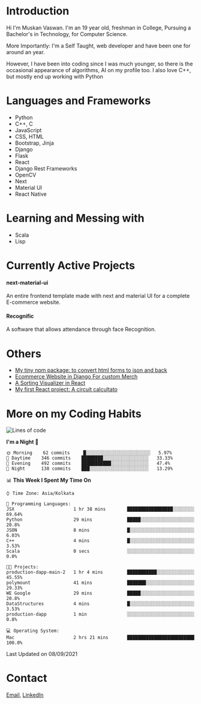 <!-- - I’m currently working on:
&nbsp;&nbsp;&nbsp;&nbsp;&nbsp;&nbsp; *Circuits*[https://muskanvaswan.github.io/circuits] which, as the name suggests,  is a calculator for solving circuits with ease. This is my first React project
#### I’m currently learning : 
&nbsp;&nbsp;&nbsp;&nbsp;&nbsp;&nbsp; React.js
#### Ask me about:
&nbsp;&nbsp;&nbsp;&nbsp;&nbsp;&nbsp; Anything
#### How to reach me:
&nbsp;&nbsp;&nbsp;&nbsp;&nbsp;&nbsp; Email[mailto:muskanvaswan@gmail.com] LinkedIn[https://www.linkedin.com/in/muskan-vaswan?lipi=urn%3Ali%3Apage%3Ad_flagship3_profile_view_base_contact_details%3B%2FQpdlv5fQ12Ru4DkW2TysA%3D%3D]
#### Pronouns:
&nbsp;&nbsp;&nbsp;&nbsp;&nbsp;&nbsp; Her -->

# Introduction
Hi I'm Muskan Vaswan.
I'm an 19 year old,
freshman in College,
Pursuing a Bachelor's in Technology, for Computer Science.

More Importantly: I'm a Self Taught, web developer and have been one for around an year.

However, I have been into coding since I was much younger, so there is the occasional appearance of algorithms, AI on my profile too. I also love C++, but mostly end up working with Python


# Languages and Frameworks

- Python
- C++, C
- JavaScript
- CSS, HTML 
- Bootstrap, Jinja
- Django
- Flask
- React 
- Django Rest Frameworks
- OpenCV
- Next
- Material UI
- React Native

# Learning and Messing with 

- Scala 
- Lisp

# Currently Active Projects

#### next-material-ui
An entire frontend template made with next and material UI for a complete E-commerce website.

#### Recognific
A software that allows attendance through face Recognition.

# Others
- [My tiny npm package: to convert html forms to json and back](https://www.npmjs.com/package/forms-dynamically)
- [Ecommerce Website in Django For custom Merch](https://merch-commerce.herokuapp.com/)
- [A Sorting Visualizer in React](https://muskanvaswan.github.io/SortingVisualizer/)
- [My first React project: A circuit calcultato](https://muskanvaswan.github.io/circuits)

# More on my Coding Habits

<!--START_SECTION:waka-->
![Lines of code](https://img.shields.io/badge/From%20Hello%20World%20I%27ve%20Written-402323%20lines%20of%20code-blue)

**I'm a Night 🦉** 

```text
🌞 Morning    62 commits     █░░░░░░░░░░░░░░░░░░░░░░░░   5.97% 
🌆 Daytime    346 commits    ████████░░░░░░░░░░░░░░░░░   33.33% 
🌃 Evening    492 commits    ███████████░░░░░░░░░░░░░░   47.4% 
🌙 Night      138 commits    ███░░░░░░░░░░░░░░░░░░░░░░   13.29%

```


📊 **This Week I Spent My Time On** 

```text
⌚︎ Time Zone: Asia/Kolkata

💬 Programming Languages: 
JSX                      1 hr 38 mins        █████████████████░░░░░░░░   69.64% 
Python                   29 mins             █████░░░░░░░░░░░░░░░░░░░░   20.8% 
JSON                     8 mins              █░░░░░░░░░░░░░░░░░░░░░░░░   6.03% 
C++                      4 mins              █░░░░░░░░░░░░░░░░░░░░░░░░   3.53% 
Scala                    0 secs              ░░░░░░░░░░░░░░░░░░░░░░░░░   0.0%

🐱‍💻 Projects: 
production-dapp-main-2   1 hr 4 mins         ███████████░░░░░░░░░░░░░░   45.55% 
polymount                41 mins             ███████░░░░░░░░░░░░░░░░░░   29.33% 
WE Google                29 mins             █████░░░░░░░░░░░░░░░░░░░░   20.8% 
DataStructures           4 mins              █░░░░░░░░░░░░░░░░░░░░░░░░   3.53% 
production-dapp          1 min               ░░░░░░░░░░░░░░░░░░░░░░░░░   0.8%

💻 Operating System: 
Mac                      2 hrs 21 mins       █████████████████████████   100.0%

```


 Last Updated on 08/09/2021
<!--END_SECTION:waka-->

# Contact

[Email](mailto:muskanvaswan@gmail.com), [LinkedIn](https://www.linkedin.com/in/muskan-vaswan?lipi=urn%3Ali%3Apage%3Ad_flagship3_profile_view_base_contact_details%3B%2FQpdlv5fQ12Ru4DkW2TysA%3D%3D)



